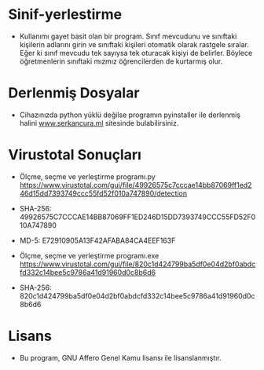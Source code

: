 # Sinif-yerlestirme
- Kullanımı gayet basit olan bir program. Sınıf mevcudunu ve sınıftaki kişilerin adlarını girin ve sınıftaki kişileri otomatik olarak rastgele sıralar. Eğer ki sınıf mevcudu tek sayıysa tek oturacak kişiyi de belirler. Böylece öğretmenlerin sınıftaki mızmız öğrencilerden de kurtarmış olur.

# Derlenmiş Dosyalar
- Cihazınızda python yüklü değilse programın pyinstaller ile derlenmiş halini www.serkancura.ml sitesinde bulabilirsiniz.

# Virustotal Sonuçları
- Ölçme, seçme ve yerleştirme programı.py
https://www.virustotal.com/gui/file/49926575c7cccae14bb87069ff1ed246d15dd7393749ccc55fd52f010a747890/detection

- SHA-256: 49926575C7CCCAE14BB87069FF1ED246D15DD7393749CCC55FD52F010A747890

- MD-5: E72910905A13F42AFABA84CA4EEF163F

- Ölçme, seçme ve yerleştirme programı.exe
https://www.virustotal.com/gui/file/820c1d424799ba5df0e04d2bf0abdcfd332c14bee5c9786a41d91960d0c8b6d6

- SHA-256: 820c1d424799ba5df0e04d2bf0abdcfd332c14bee5c9786a41d91960d0c8b6d6

# Lisans
- Bu program, GNU Affero Genel Kamu lisansı ile lisanslanmıştır.
